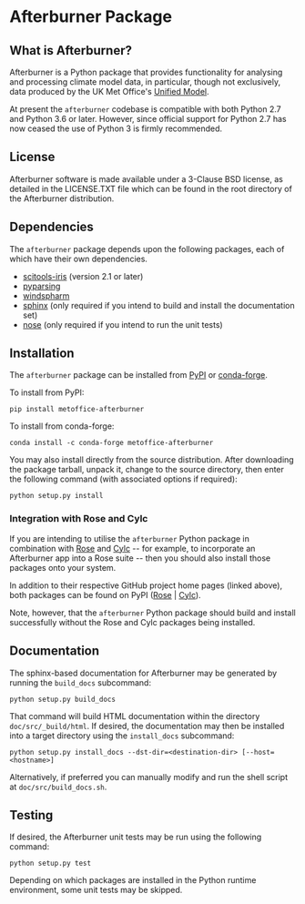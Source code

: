 # Afterburner Package

## What is Afterburner?

Afterburner is a Python package that provides functionality for analysing and
processing climate model data, in particular, though not exclusively, data
produced by the UK Met Office's [Unified Model](https://www.metoffice.gov.uk/research/approach/modelling-systems/unified-model/index).

At present the `afterburner` codebase is compatible with both Python 2.7 and
Python 3.6 or later. However, since official support for Python 2.7 has now
ceased the use of Python 3 is firmly recommended.

## License

Afterburner software is made available under a 3-Clause BSD license, as detailed
in the LICENSE.TXT file which can be found in the root directory of the Afterburner
distribution.

## Dependencies

The `afterburner` package depends upon the following packages, each of which have
their own dependencies.

* [scitools-iris](https://pypi.org/project/scitools-iris/) (version 2.1 or later)
* [pyparsing](https://pypi.org/project/pyparsing/)
* [windspharm](https://pypi.org/project/windspharm/)
* [sphinx](https://pypi.org/project/Sphinx/) (only required if you intend to build
and install the documentation set)
* [nose](https://pypi.org/project/nose/) (only required if you intend to run the unit tests)

## Installation

The `afterburner` package can be installed from [PyPI](https://test.pypi.org/project/metoffice-afterburner/)
or [conda-forge](https://conda-forge.org/).

To install from PyPI:

```
pip install metoffice-afterburner
```

To install from conda-forge:

```
conda install -c conda-forge metoffice-afterburner
```

You may also install directly from the source distribution. After downloading the
package tarball, unpack it, change to the source directory, then enter the following
command (with associated options if required):

```
python setup.py install
```

### Integration with Rose and Cylc

If you are intending to utilise the `afterburner` Python package in combination
with [Rose](https://github.com/metomi/rose) and [Cylc](https://github.com/cylc)
-- for example, to incorporate an Afterburner app into a Rose suite -- then you
should also install those packages onto your system.

In addition to their respective GitHub project home pages (linked above), both
packages can be found on PyPI ([Rose](https://pypi.org/project/metomi-rose/) |
[Cylc](https://pypi.org/project/cylc-flow/)).

Note, however, that the `afterburner` Python package should build and install
successfully without the Rose and Cylc packages being installed.

## Documentation

The sphinx-based documentation for Afterburner may be generated by running the
`build_docs` subcommand:

```
python setup.py build_docs
```

That command will build HTML documentation within the directory `doc/src/_build/html`.
If desired, the documentation may then be installed into a target directory
using the `install_docs` subcommand:

```
python setup.py install_docs --dst-dir=<destination-dir> [--host=<hostname>]
```

Alternatively, if preferred you can manually modify and run the shell script at
`doc/src/build_docs.sh`.

## Testing

If desired, the Afterburner unit tests may be run using the following command:

```
python setup.py test
```

Depending on which packages are installed in the Python runtime environment,
some unit tests may be skipped.
